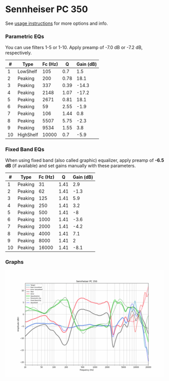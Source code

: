 # Sennheiser PC 350
See [usage instructions](https://github.com/jaakkopasanen/AutoEq#usage) for more options and info.

### Parametric EQs
You can use filters 1-5 or 1-10. Apply preamp of -7.0 dB or -7.2 dB, respectively.

|   # | Type      |   Fc (Hz) |    Q |   Gain (dB) |
|-----|-----------|-----------|------|-------------|
|   1 | LowShelf  |       105 | 0.7  |         1.5 |
|   2 | Peaking   |       200 | 0.78 |        18.1 |
|   3 | Peaking   |       337 | 0.39 |       -14.3 |
|   4 | Peaking   |      2148 | 1.07 |       -17.2 |
|   5 | Peaking   |      2671 | 0.81 |        18.1 |
|   6 | Peaking   |        59 | 2.55 |        -1.9 |
|   7 | Peaking   |       106 | 1.44 |         0.8 |
|   8 | Peaking   |      5507 | 5.75 |        -2.3 |
|   9 | Peaking   |      9534 | 1.55 |         3.8 |
|  10 | HighShelf |     10000 | 0.7  |        -5.9 |

### Fixed Band EQs
When using fixed band (also called graphic) equalizer, apply preamp of **-6.5 dB** (if available) and set gains manually with these parameters.

|   # | Type    |   Fc (Hz) |    Q |   Gain (dB) |
|-----|---------|-----------|------|-------------|
|   1 | Peaking |        31 | 1.41 |         2.9 |
|   2 | Peaking |        62 | 1.41 |        -1.3 |
|   3 | Peaking |       125 | 1.41 |         5.9 |
|   4 | Peaking |       250 | 1.41 |         3.2 |
|   5 | Peaking |       500 | 1.41 |        -8   |
|   6 | Peaking |      1000 | 1.41 |        -3.6 |
|   7 | Peaking |      2000 | 1.41 |        -4.2 |
|   8 | Peaking |      4000 | 1.41 |         7.1 |
|   9 | Peaking |      8000 | 1.41 |         2   |
|  10 | Peaking |     16000 | 1.41 |        -8.1 |

### Graphs
![](./Sennheiser%20PC%20350.png)
